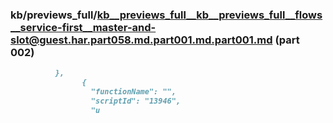 ### kb/previews_full/kb__previews_full__kb__previews_full__flows__service-first__master-and-slot@guest.har.part058.md.part001.md.part001.md (part 002)

```md
          },
                {
                  "functionName": "",
                  "scriptId": "13946",
                  "u
```

```
